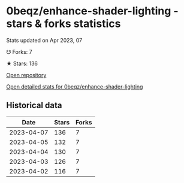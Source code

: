 # 0beqz/enhance-shader-lighting - stars & forks statistics

Stats updated on Apr 2023, 07

☋ Forks: 7

★ Stars: 136

[Open repository](https://github.com/0beqz/enhance-shader-lighting)

[Open detailed stats for 0beqz/enhance-shader-lighting](https://reviewgithub.com/rep/0beqz/enhance-shader-lighting)

## Historical data
| Date | Stars | Forks |
|------|-------|-------|
| 2023-04-07 | 136 | 7 | 
| 2023-04-05 | 132 | 7 | 
| 2023-04-04 | 130 | 7 | 
| 2023-04-03 | 126 | 7 | 
| 2023-04-02 | 116 | 7 | 

